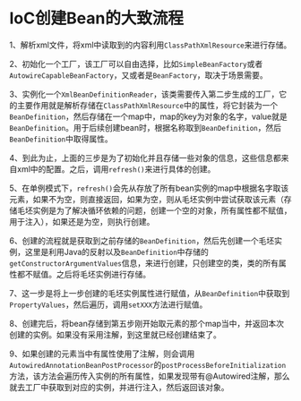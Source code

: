 # IoC创建Bean的大致流程

1、解析xml文件，将xml中读取到的内容利用`ClassPathXmlResource`来进行存储。

2、初始化一个工厂，该工厂可以自由选择，比如`SimpleBeanFactory`或者`AutowireCapableBeanFactory`，又或者是`BeanFactory`，取决于场景需要。

3、实例化一个`XmlBeanDefinitionReader`，该类需要传入第二步生成的工厂，它的主要作用就是解析存储在`ClassPathXmlResource`中的属性，将它封装为一个`BeanDefinition`，然后存储在一个map中，map的key为对象的名字，value就是`BeanDefinition`。用于后续创建bean时，根据名称取到`BeanDefinition`，然后`BeanDefinition`中取得属性。

4、到此为止，上面的三步是为了初始化并且存储一些对象的信息，这些信息都来自xml中的配置。之后，调用`refresh()`来进行具体的创建。

5、在单例模式下，`refresh()`会先从存放了所有bean实例的map中根据名字取该元素，如果不为空，则直接返回，如果为空，则从毛坯实例中尝试获取该元素（存储毛坯实例是为了解决循环依赖的问题，创建一个空的对象，所有属性都不赋值，用于注入），如果还是为空，则执行创建。

6、创建的流程就是获取到之前存储的`BeanDefinition`，然后先创建一个毛坯实例，这里是利用Java的反射以及`BeanDefinition`中存储的`getConstructorArgumentValues`信息，来进行创建，只创建空的类，类的所有属性都不赋值。之后将毛坯实例进行存储。

7、这一步是将上一步创建的毛坯实例属性进行赋值，从`BeanDefinition`中获取到`PropertyValues`，然后遍历，调用`setXXX`方法进行赋值。

8、创建完后，将bean存储到第五步刚开始取元素的那个map当中，并返回本次创建的实例。如果没有采用注解，到这里就已经创建结束了。

9、如果创建的元素当中有属性使用了注解，则会调用`AutowiredAnnotationBeanPostProcessor`的`postProcessBeforeInitialization`方法，该方法会遍历传入实例的所有属性，如果发现带有@Autowired注解，那么就去工厂中获取到对应的实例，并进行注入，然后返回该对象。
